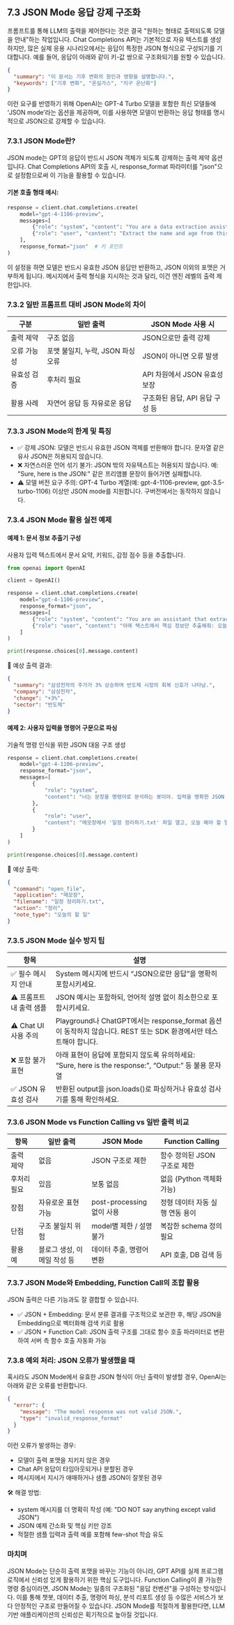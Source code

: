 ## 7.3 JSON Mode 응답 강제 구조화

프롬프트를 통해 LLM의 출력을 제어한다는 것은 결국 "원하는 형태로 출력되도록 모델을 안내"하는 작업입니다. Chat Completions API는 기본적으로 자유 텍스트를 생성하지만, 많은 실제 응용 시나리오에서는 응답이 특정한 JSON 형식으로 구성되기를 기대합니다. 예를 들어, 응답이 아래와 같이 키-값 쌍으로 구조화되기를 원할 수 있습니다.

```json
{
  "summary": "이 문서는 기후 변화의 원인과 영향을 설명합니다.",
  "keywords": ["기후 변화", "온실가스", "지구 온난화"]
}
```

이런 요구를 반영하기 위해 OpenAI는 GPT-4 Turbo 모델을 포함한 최신 모델들에 ‘JSON mode’라는 옵션을 제공하며, 이를 사용하면 모델이 반환하는 응답 형태를 명시적으로 JSON으로 강제할 수 있습니다.



### 7.3.1 JSON Mode란?

JSON mode는 GPT의 응답이 반드시 JSON 객체가 되도록 강제하는 출력 제약 옵션입니다. Chat Completions API의 호출 시, response_format 파라미터를 "json"으로 설정함으로써 이 기능을 활용할 수 있습니다.

#### 기본 호출 형태 예시:

```python
response = client.chat.completions.create(
    model="gpt-4-1106-preview",
    messages=[
        {"role": "system", "content": "You are a data extraction assistant. Always output JSON."},
        {"role": "user", "content": "Extract the name and age from this sentence: Sarah is 35 years old."},
    ],
    response_format="json"  # 키 포인트
)
```

이 설정을 하면 모델은 반드시 유효한 JSON 응답만 반환하고, JSON 이외의 포맷은 거부하게 됩니다. 메시지에서 출력 형식을 지시하는 것과 달리, 이건 엔진 레벨의 출력 제한입니다.



### 7.3.2 일반 프롬프트 대비 JSON Mode의 차이

| 구분 | 일반 출력 | JSON Mode 사용 시 |
|------|-----------|--------------------|
| 출력 제약 | 구조 없음 | JSON으로만 출력 강제 |
| 오류 가능성 | 포맷 불일치, 누락, JSON 파싱 오류 | JSON이 아니면 오류 발생 |
| 유효성 검증 | 후처리 필요 | API 차원에서 JSON 유효성보장 |
| 활용 사례 | 자연어 응답 등 자유로운 응답 | 구조화된 응답, API 응답 구성 등 |



### 7.3.3 JSON Mode의 한계 및 특징

- ✅ 강제 JSON: 모델은 반드시 유효한 JSON 객체를 반환해야 합니다. 문자열 같은 유사 JSON은 허용되지 않습니다.
- ❌ 자연스러운 언어 섞기 불가: JSON 밖의 자유텍스트는 허용되지 않습니다. 예: "Sure, here is the JSON:" 같은 프리앰블 문장이 들어가면 실패합니다.
- ⚠️ 모델 버전 요구 주의: GPT-4 Turbo 계열(예: gpt-4-1106-preview, gpt-3.5-turbo-1106) 이상만 JSON mode를 지원합니다. 구버전에서는 동작하지 않습니다.



### 7.3.4 JSON Mode 활용 실전 예제

#### 예제 1: 문서 정보 추출기 구성

사용자 입력 텍스트에서 문서 요약, 키워드, 감정 점수 등을 추출합니다.

```python
from openai import OpenAI

client = OpenAI()

response = client.chat.completions.create(
    model="gpt-4-1106-preview",
    response_format="json",
    messages=[
        {"role": "system", "content": "You are an assistant that extracts metadata from documents. Output key-value pairs in JSON only."},
        {"role": "user", "content": "아래 텍스트에서 핵심 정보만 추출해줘: 오늘 삼성전자는 주가가 3% 상승하며 반도체 시장의 회복 신호를 보였습니다."}
    ]
)

print(response.choices[0].message.content)
```

🔎 예상 출력 결과:

```json
{
  "summary": "삼성전자의 주가가 3% 상승하며 반도체 시장의 회복 신호가 나타남.",
  "company": "삼성전자",
  "change": "+3%",
  "sector": "반도체"
}
```



#### 예제 2: 사용자 입력을 명령어 구문으로 파싱

기술적 명령 인식을 위한 JSON 대응 구조 생성

```python
response = client.chat.completions.create(
    model="gpt-4-1106-preview",
    response_format="json",
    messages=[
        {
            "role": "system", 
            "content": "너는 문장을 명령어로 분석하는 봇이야. 입력을 명확한 JSON 포맷으로 분석해. 자유 텍스트를 포함하면 안 돼."
        },
        {
            "role": "user", 
            "content": "메모장에서 '일정 정리하기.txt' 파일 열고, 오늘 해야 할 일부터 정리해줘."
        }
    ]
)

print(response.choices[0].message.content)
```

🔎 예상 출력:

```json
{
  "command": "open_file",
  "application": "메모장",
  "filename": "일정 정리하기.txt",
  "action": "정리",
  "note_type": "오늘의 할 일"
}
```



### 7.3.5 JSON Mode 실수 방지 팁

| 항목 | 설명 |
|------|------|
| ✅ 필수 메시지 안내 | System 메시지에 반드시 “JSON으로만 응답”을 명확히 포함시키세요. |
| ⚠️ 프롬프트 내 출력 샘플 | JSON 예시는 포함하되, 언어적 설명 없이 최소한으로 포함시키세요. |
| ⚠️ Chat UI 사용 주의 | Playground나 ChatGPT에서는 response_format 옵션이 동작하지 않습니다. REST 또는 SDK 환경에서만 테스트해야 합니다. |
| ❌ 포함 불가 표현 | 아래 표현이 응답에 포함되지 않도록 유의하세요: <br>“Sure, here is the response:”, “Output:” 등 불용 문자열 |
| ✅ JSON 유효성 검사 | 반환된 output을 json.loads()로 파싱하거나 유효성 검사기를 통해 확인하세요. |



### 7.3.6 JSON Mode vs Function Calling vs 일반 출력 비교

| 항목 | 일반 출력 | JSON Mode | Function Calling |
|------|------------|-------------|-------------------|
| 출력 제약 | 없음 | JSON 구조로 제한 | 함수 정의된 JSON 구조로 제한 |
| 후처리 필요 | 있음 | 보통 없음 | 없음 (Python 객체화 가능) |
| 장점 | 자유로운 표현 가능 | post-processing 없이 사용 | 정형 데이터 자동 실행 연동 용이 |
| 단점 | 구조 불일치 위험 | model별 제한 / 설명 불가 | 복잡한 schema 정의 필요 |
| 활용 예 | 블로그 생성, 이메일 작성 등 | 데이터 추출, 명령어 변환 | API 호출, DB 검색 등 |



### 7.3.7 JSON Mode와 Embedding, Function Call의 조합 활용

JSON 출력은 다른 기능과도 잘 결합할 수 있습니다.

- ✅ JSON + Embedding: 문서 분류 결과를 구조적으로 보관한 후, 해당 JSON을 Embedding으로 벡터화해 검색 키로 활용
- ✅ JSON + Function Call: JSON 출력 구조를 그대로 함수 호출 파라미터로 변환하여 서버 측 함수 호출 자동화 가능



### 7.3.8 예외 처리: JSON 오류가 발생했을 때

혹시라도 JSON Mode에서 유효한 JSON 형식이 아닌 출력이 발생할 경우, OpenAI는 아래와 같은 오류를 반환합니다.

```json
{
  "error": {
    "message": "The model response was not valid JSON.",
    "type": "invalid_response_format"
  }
}
```

이런 오류가 발생하는 경우:

- 모델이 출력 포맷을 지키지 않은 경우
- Chat API 응답이 타임아웃되거나 분할된 경우
- 메시지에서 지시가 애매하거나 샘플 JSON이 잘못된 경우

🛠 해결 방법:

- system 메시지를 더 명확히 작성 (예: "DO NOT say anything except valid JSON")
- JSON 예제 간소화 및 핵심 키만 강조
- 적절한 샘플 입력과 출력 예를 포함해 few-shot 학습 유도



### 마치며

JSON Mode는 단순히 출력 포맷을 바꾸는 기능이 아니라, GPT API를 실제 프로그램 로직에서 신뢰성 있게 활용하기 위한 핵심 도구입니다. Function Calling이 콜 가능한 명령 중심이라면, JSON Mode는 일종의 구조화된 "응답 컨벤션"을 구성하는 방식입니다. 이를 통해 챗봇, 데이터 추출, 명령어 파싱, 분석 리포트 생성 등 수많은 서비스가 보다 안정적인 구조로 만들어질 수 있습니다. JSON Mode를 적절하게 활용한다면, LLM 기반 애플리케이션의 신뢰성은 획기적으로 높아질 것입니다.